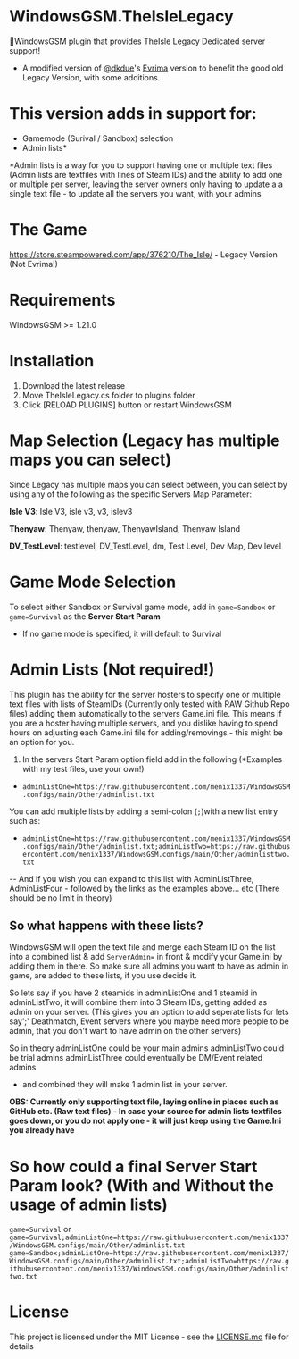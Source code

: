 # WindowsGSM.TheIsleLegacy

🧩WindowsGSM plugin that provides TheIsle Legacy Dedicated server support!

- A modified version of [@dkdue](https://www.github.com/dkdue)'s [Evrima](https://github.com/dkdue/WindowsGSM.TheIsle) version to benefit the good old Legacy Version, with some additions.

# This version adds in support for:

- Gamemode (Surival / Sandbox) selection
- Admin lists\*

\*Admin lists is a way for you to support having one or multiple text files (Admin lists are textfiles with lines of Steam IDs) and the ability to add one or multiple per server, leaving the server owners only having to update a a single text file - to update all the servers you want, with your admins

# The Game

https://store.steampowered.com/app/376210/The_Isle/ - Legacy Version (Not Evrima!)

# Requirements

WindowsGSM >= 1.21.0

# Installation

1. Download the latest release
2. Move TheIsleLegacy.cs folder to plugins folder
3. Click [RELOAD PLUGINS] button or restart WindowsGSM

# Map Selection (Legacy has multiple maps you can select)

Since Legacy has multiple maps you can select between, you can select by using any of the following as the specific Servers Map Parameter:

**Isle V3**: Isle V3, isle v3, v3, islev3

**Thenyaw**: Thenyaw, thenyaw, ThenyawIsland, Thenyaw Island

**DV_TestLevel**: testlevel, DV_TestLevel, dm, Test Level, Dev Map, Dev level

# Game Mode Selection

To select either Sandbox or Survival game mode, add in `game=Sandbox` or `game=Survival` as the **Server Start Param**

- If no game mode is specified, it will default to Survival

# Admin Lists (Not required!)

This plugin has the ability for the server hosters to specify one or multiple text files with lists of SteamIDs (Currently only tested with RAW Github Repo files) adding them automatically to the servers Game.ini file.
This means if you are a hoster having multiple servers, and you dislike having to spend hours on adjusting each Game.ini file for adding/removings - this might be an option for you.

1. In the servers Start Param option field add in the following (\*Examples with my test files, use your own!)

- `adminListOne=https://raw.githubusercontent.com/menix1337/WindowsGSM.configs/main/Other/adminlist.txt`

You can add multiple lists by adding a semi-colon (`;`)with a new list entry such as:

- `adminListOne=https://raw.githubusercontent.com/menix1337/WindowsGSM.configs/main/Other/adminlist.txt;adminListTwo=https://raw.githubusercontent.com/menix1337/WindowsGSM.configs/main/Other/adminlisttwo.txt`

-- And if you wish you can expand to this list with AdminListThree, AdminListFour - followed by the links as the examples above... etc (There should be no limit in theory)

## So what happens with these lists?

WindowsGSM will open the text file and merge each Steam ID on the list into a combined list & add `ServerAdmin=` in front & modify your Game.ini by adding them in there.
So make sure all admins you want to have as admin in game, are added to these lists, if you use decide it.

So lets say if you have 2 steamids in adminListOne and 1 steamid in adminListTwo, it will combine them into 3 Steam IDs, getting added as admin on your server.
(This gives you an option to add seperate lists for lets say';' Deathmatch, Event servers where you maybe need more people to be admin, that you don't want to have admin on the other servers)

So in theory adminListOne could be your main admins
adminListTwo could be trial admins
adminListThree could eventually be DM/Event related admins

- and combined they will make 1 admin list in your server.

**OBS: Currently only supporting text file, laying online in places such as GitHub etc. (Raw text files)**
**- In case your source for admin lists textfiles goes down, or you do not apply one - it will just keep using the Game.Ini you already have**

# So how could a final Server Start Param look? (With and Without the usage of admin lists)

`game=Survival` or
`game=Survival;adminListOne=https://raw.githubusercontent.com/menix1337/WindowsGSM.configs/main/Other/adminlist.txt`
`game=Sandbox;adminListOne=https://raw.githubusercontent.com/menix1337/WindowsGSM.configs/main/Other/adminlist.txt;adminListTwo=https://raw.githubusercontent.com/menix1337/WindowsGSM.configs/main/Other/adminlisttwo.txt`

# License

This project is licensed under the MIT License - see the <a href="https://github.com/menix1337/WindowsGSM.TheIsleLegacy/blob/main/LICENSE">LICENSE.md</a> file for details
